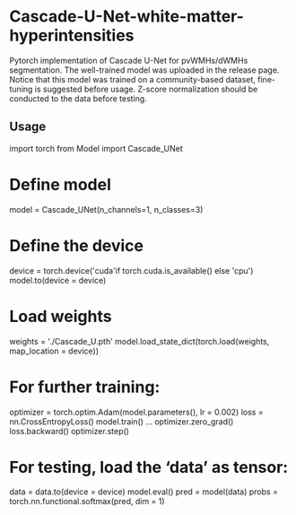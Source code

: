 # Cascade-U-Net-white-matter-hyperintensities
Pytorch implementation of Cascade U-Net for pvWMHs/dWMHs segmentation. The well-trained model was uploaded in the release page. Notice that this model was trained on a community-based dataset, fine-tuning is suggested before usage. Z-score normalization should be conducted to the data before testing.

## Usage 

import torch
from Model import Cascade_UNet

# Define model
model = Cascade_UNet(n_channels=1, n_classes=3)

# Define the device
device = torch.device('cuda'if torch.cuda.is_available() else 'cpu') 
model.to(device = device)

# Load weights
weights = './Cascade_U.pth'
model.load_state_dict(torch.load(weights, map_location = device))

# For further training:
optimizer = torch.optim.Adam(model.parameters(), lr = 0.002)
loss = nn.CrossEntropyLoss()
model.train()
...
optimizer.zero_grad()
loss.backward()
optimizer.step()

# For testing, load the ‘data’ as tensor:
data = data.to(device = device)
model.eval()
pred = model(data)
probs = torch.nn.functional.softmax(pred, dim = 1)
